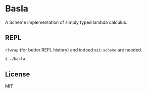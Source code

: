 # Basla

A Scheme implementation of simply typed lambda calculus.

## REPL

`rlwrap` (for better REPL history) and indeed `mit-scheme` are needed.

```bash
$ ./basla
```

## License

MIT
